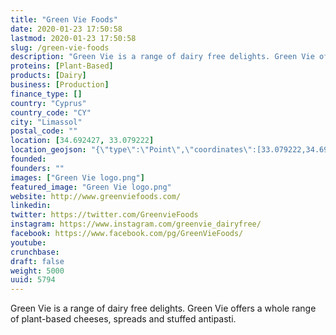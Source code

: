 ```yaml
---
title: "Green Vie Foods"
date: 2020-01-23 17:50:58
lastmod: 2020-01-23 17:50:58
slug: /green-vie-foods
description: "Green Vie is a range of dairy free delights. Green Vie offers a whole range of plant-based cheeses, spreads and stuffed antipasti."
proteins: [Plant-Based]
products: [Dairy]
business: [Production]
finance_type: []
country: "Cyprus"
country_code: "CY"
city: "Limassol"
postal_code: ""
location: [34.692427, 33.079222]
location_geojson: "{\"type\":\"Point\",\"coordinates\":[33.079222,34.692427]}"
founded: 
founders: ""
images: ["Green Vie logo.png"]
featured_image: "Green Vie logo.png"
website: http://www.greenviefoods.com/
linkedin: 
twitter: https://twitter.com/GreenvieFoods
instagram: https://www.instagram.com/greenvie_dairyfree/
facebook: https://www.facebook.com/pg/GreenVieFoods/
youtube: 
crunchbase: 
draft: false
weight: 5000
uuid: 5794
---
```

Green Vie is a range of dairy free delights. Green Vie offers a whole range of plant-based cheeses, spreads and stuffed antipasti.
